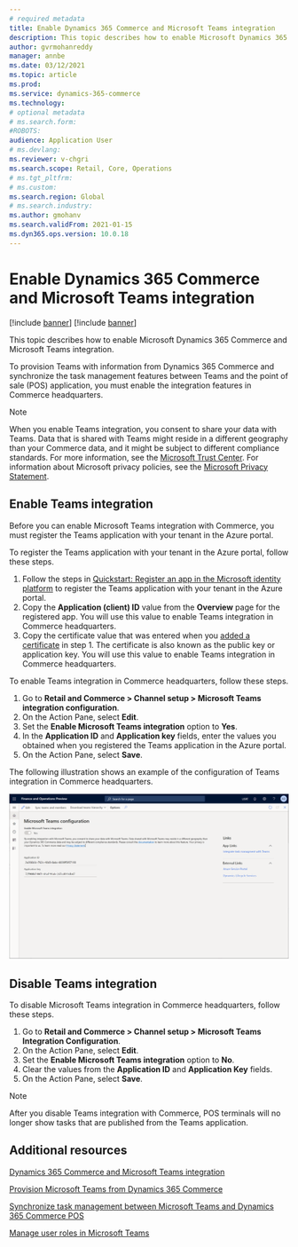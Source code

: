 ```yaml
---
# required metadata
title: Enable Dynamics 365 Commerce and Microsoft Teams integration
description: This topic describes how to enable Microsoft Dynamics 365 Commerce and Microsoft Teams integration.
author: gvrmohanreddy
manager: annbe
ms.date: 03/12/2021
ms.topic: article
ms.prod: 
ms.service: dynamics-365-commerce
ms.technology: 
# optional metadata
# ms.search.form: 
#ROBOTS: 
audience: Application User
# ms.devlang: 
ms.reviewer: v-chgri
ms.search.scope: Retail, Core, Operations
# ms.tgt_pltfrm: 
# ms.custom: 
ms.search.region: Global
# ms.search.industry: 
ms.author: gmohanv
ms.search.validFrom: 2021-01-15
ms.dyn365.ops.version: 10.0.18
---
```


# Enable Dynamics 365 Commerce and Microsoft Teams integration

[!include [banner](includes/banner.md)]
[!include [banner](includes/preview-banner.md)]

This topic describes how to enable Microsoft Dynamics 365 Commerce and Microsoft Teams integration.

To provision Teams with information from Dynamics 365 Commerce and synchronize the task management features between Teams and the point of sale (POS) application, you must enable the integration features in Commerce headquarters.

> [!NOTE]
> When you enable Teams integration, you consent to share your data with Teams. Data that is shared with Teams might reside in a different geography than your Commerce data, and it might be subject to different compliance standards. For more information, see the [Microsoft Trust Center](https://www.microsoft.com/trust-center). For information about Microsoft privacy policies, see the [Microsoft Privacy Statement](https://aka.ms/privacy).

## Enable Teams integration

Before you can enable Microsoft Teams integration with Commerce, you must register the Teams application with your tenant in the Azure portal.

To register the Teams application with your tenant in the Azure portal, follow these steps.

1. Follow the steps in [Quickstart: Register an app in the Microsoft identity platform](https://docs.microsoft.com/azure/active-directory/develop/quickstart-register-app) to register the Teams application with your tenant in the Azure portal.
1. Copy the **Application (client) ID** value from the **Overview** page for the registered app. You will use this value to enable Teams integration in Commerce headquarters.
1. Copy the certificate value that was entered when you [added a certificate](https://docs.microsoft.com/azure/active-directory/develop/quickstart-register-app#add-a-certificate) in step 1. The certificate is also known as the public key or application key. You will use this value to enable Teams integration in Commerce headquarters.

To enable Teams integration in Commerce headquarters, follow these steps.

1. Go to **Retail and Commerce \> Channel setup \> Microsoft Teams integration configuration**.
1. On the Action Pane, select **Edit**.
1. Set the **Enable Microsoft Teams integration** option to **Yes**.
1. In the **Application ID** and **Application key** fields, enter the values you obtained when you registered the Teams application in the Azure portal.
1. On the Action Pane, select **Save**.

The following illustration shows an example of the configuration of Teams integration in Commerce headquarters.

![Teams integration configuration in Commerce headquarters](media/D365-Commerce-Microsoft-Teams-Configuration_with_disclaimer.png)

## Disable Teams integration

To disable Microsoft Teams integration in Commerce headquarters, follow these steps.

1. Go to **Retail and Commerce \> Channel setup \> Microsoft Teams Integration Configuration**.
1. On the Action Pane, select **Edit**.
3. Set the **Enable Microsoft Teams integration** option to **No**.
4. Clear the values from the **Application ID** and **Application Key** fields.
1. On the Action Pane, select **Save**.

> [!NOTE]
> After you disable Teams integration with Commerce, POS terminals will no longer show tasks that are published from the Teams application.

## Additional resources

[Dynamics 365 Commerce and Microsoft Teams integration](commerce-teams-integration.md)

[Provision Microsoft Teams from Dynamics 365 Commerce](provision-teams-from-commerce.md)

[Synchronize task management between Microsoft Teams and Dynamics 365 Commerce POS](synchronize-tasks-teams-pos.md)

[Manage user roles in Microsoft Teams](manage-user-roles-teams.md)
